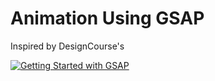 # Animation Using GSAP

Inspired by DesignCourse's

[![Getting Started with GSAP](https://img.youtube.com/vi/eY4sXczY5AQ/hqdefault.jpg)](https://www.youtube.com/watch?v=eY4sXczY5AQ)
